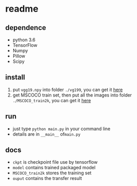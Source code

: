 # readme

## dependence

- python 3.6
- TensorFlow
- Numpy
- Pillow
- Scipy

## install

1. put  `vgg19.npy` into folder `./vg199`, you can get it [here](https://pan.baidu.com/s/1Nr8YAFS10YbxW9-u-haWlg)
2. get  MSCOCO train set, then put all the images into folder `./MSCOCO_train2k`, you can get it [here](https://pan.baidu.com/s/1aKosAB6L67RvfTbsHaSWVw)

## run

- just type `python main.py` in your command line
- details are in `__main__` of`main.py` 

## docs

- `ckpt` is checkpoint file use by tensorflow
- `model` contains trained packaged model
- `MSCOCO_train2k` stores the training set
- `ouput` contains the transfer result